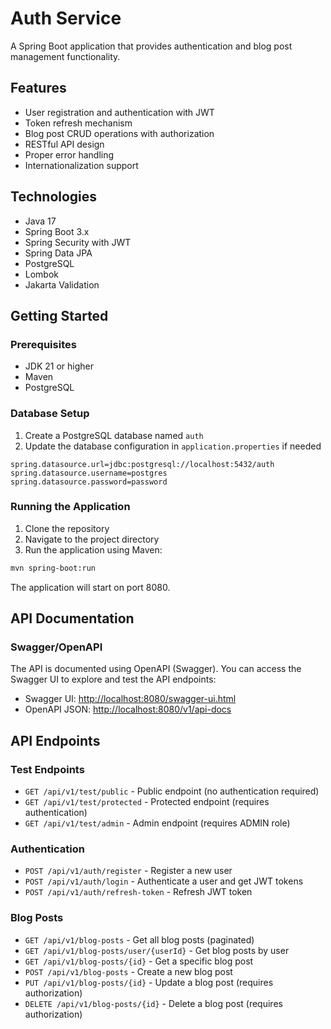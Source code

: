 # Auth Service

A Spring Boot application that provides authentication and blog post management functionality.

## Features

- User registration and authentication with JWT
- Token refresh mechanism
- Blog post CRUD operations with authorization
- RESTful API design
- Proper error handling
- Internationalization support

## Technologies

- Java 17
- Spring Boot 3.x
- Spring Security with JWT
- Spring Data JPA
- PostgreSQL
- Lombok
- Jakarta Validation

## Getting Started

### Prerequisites

- JDK 21 or higher
- Maven
- PostgreSQL

### Database Setup

1. Create a PostgreSQL database named `auth`
2. Update the database configuration in `application.properties` if needed

```properties
spring.datasource.url=jdbc:postgresql://localhost:5432/auth
spring.datasource.username=postgres
spring.datasource.password=password
```

### Running the Application

1. Clone the repository
2. Navigate to the project directory
3. Run the application using Maven:

```bash
mvn spring-boot:run
```

The application will start on port 8080.

## API Documentation

### Swagger/OpenAPI

The API is documented using OpenAPI (Swagger). You can access the Swagger UI to explore and test the API endpoints:

- Swagger UI: [http://localhost:8080/swagger-ui.html](http://localhost:8080/swagger-ui.html)
- OpenAPI JSON: [http://localhost:8080/v1/api-docs](http://localhost:8080/v1/api-docs)

## API Endpoints

### Test Endpoints

- `GET /api/v1/test/public` - Public endpoint (no authentication required)
- `GET /api/v1/test/protected` - Protected endpoint (requires authentication)
- `GET /api/v1/test/admin` - Admin endpoint (requires ADMIN role)

### Authentication

- `POST /api/v1/auth/register` - Register a new user
- `POST /api/v1/auth/login` - Authenticate a user and get JWT tokens
- `POST /api/v1/auth/refresh-token` - Refresh JWT token

### Blog Posts

- `GET /api/v1/blog-posts` - Get all blog posts (paginated)
- `GET /api/v1/blog-posts/user/{userId}` - Get blog posts by user
- `GET /api/v1/blog-posts/{id}` - Get a specific blog post
- `POST /api/v1/blog-posts` - Create a new blog post
- `PUT /api/v1/blog-posts/{id}` - Update a blog post (requires authorization)
- `DELETE /api/v1/blog-posts/{id}` - Delete a blog post (requires authorization)